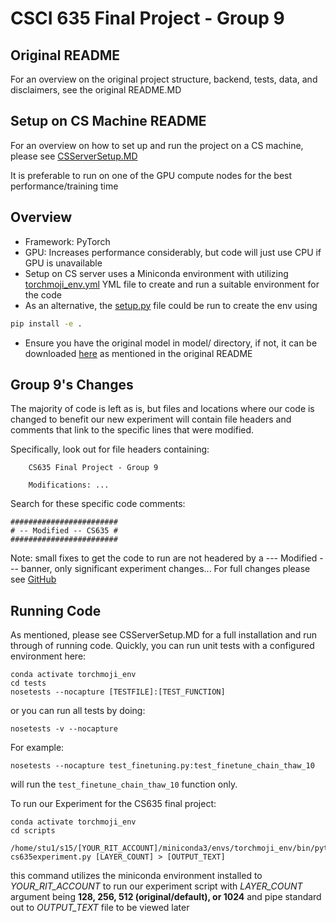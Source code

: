 # CSCI 635 Final Project - Group 9

## Original README
For an overview on the original project structure, backend, tests, data, and disclaimers, see the original README.MD

## Setup on CS Machine README
For an overview on how to set up and run the project on a CS machine, please see [CSServerSetup.MD](CSServerSetup.MD)

It is preferable to run on one of the GPU compute nodes for the best performance/training time

## Overview
- Framework: PyTorch
- GPU: Increases performance considerably, but code will just use CPU if GPU is unavailable
- Setup on CS server uses a Miniconda environment with utilizing [torchmoji_env.yml](torchmoji_env.yml) YML file to create and run a suitable environment for the code
- As an alternative, the [setup.py](setup.py) file could be run to create the env using 
```bash
pip install -e .
```
- Ensure you have the original model in model/ directory, if not, it can be downloaded [here](https://www.dropbox.com/s/q8lax9ary32c7t9/pytorch_model.bin?dl=0) as mentioned in the original README

## Group 9's Changes
The majority of code is left as is, but files and locations where our code is changed to benefit our new experiment will contain file headers and comments that link to the specific lines that were modified.

Specifically, look out for file headers containing:
```
    CS635 Final Project - Group 9

    Modifications: ...
```

Search for these specific code comments:
```
########################
# -- Modified -- CS635 #
########################
```
Note: small fixes to get the code to run are not headered by a --- Modified --- banner, only significant
experiment changes...
For full changes please see [GitHub](https://github.com/huggingface/torchMoji/compare/master...cju8676:torchMoji:master)

## Running Code
As mentioned, please see CSServerSetup.MD for a full installation and run through of running code.
Quickly, you can run unit tests with a configured environment here:
```
conda activate torchmoji_env
cd tests
nosetests --nocapture [TESTFILE]:[TEST_FUNCTION]
```
or you can run all tests by doing:
```
nosetests -v --nocapture
```
For example:
```
nosetests --nocapture test_finetuning.py:test_finetune_chain_thaw_10
```
will run the ```test_finetune_chain_thaw_10``` function only.

To run our Experiment for the CS635 final project:
```
conda activate torchmoji_env
cd scripts

/home/stu1/s15/[YOUR_RIT_ACCOUNT]/miniconda3/envs/torchmoji_env/bin/python cs635experiment.py [LAYER_COUNT] > [OUTPUT_TEXT]
```
this command utilizes the miniconda environment installed to *YOUR_RIT_ACCOUNT* to run our experiment script with *LAYER_COUNT* argument being **128, 256, 512 (original/default), or 1024** and pipe standard out to *OUTPUT_TEXT* file to be viewed later